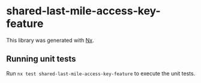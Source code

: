 # shared-last-mile-access-key-feature

This library was generated with [Nx](https://nx.dev).

## Running unit tests

Run `nx test shared-last-mile-access-key-feature` to execute the unit tests.
